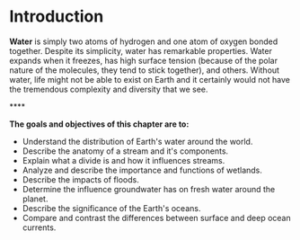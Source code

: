 # Introduction

**Water** is simply two atoms of hydrogen and one atom of oxygen bonded together. Despite its simplicity, water has remarkable properties. Water expands when it freezes, has high surface tension \(because of the polar nature of the molecules, they tend to stick together\), and others. Without water, life might not be able to exist on Earth and it certainly would not have the tremendous complexity and diversity that we see.

\*\*\*\*

**The goals and objectives of this chapter are to:**

* Understand the distribution of Earth's water around the world.
* Describe the anatomy of a stream and it's components.
* Explain what a divide is and how it influences streams.
* Analyze and describe the importance and functions of wetlands.
* Describe the impacts of floods.
* Determine the influence groundwater has on fresh water around the planet. 
* Describe the significance of the Earth's oceans.
* Compare and contrast the differences between surface and deep ocean currents.

